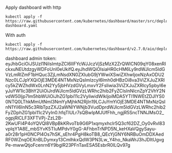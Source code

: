 Apply dashboard with http 

```
kubectl apply -f https://raw.githubusercontent.com/kubernetes/dashboard/master/src/deploy/alternative/kubernetes-dashboard.yaml
```

With auth
```
kubectl apply -f https://raw.githubusercontent.com/kubernetes/dashboard/v2.7.0/aio/deploy/recommended.yaml
```

dashboard admin token:
eyJhbGciOiJSUzI1NiIsImtpZCI6IlFYcWJJczVjSzMzX2ZrQWlCN09qY08xenRIckxuNEUtdzgyWDFoUnI0eUkifQ.eyJhdWQiOlsiaHR0cHM6Ly9rdWJlcm5ldGVzLmRlZmF1bHQuc3ZjLmNsdXN0ZXIubG9jYWwiXSwiZXhwIjoxNzAxODU2Nzc0LCJpYXQiOjE3MDE4NTMxNzQsImlzcyI6Imh0dHBzOi8va3ViZXJuZXRlcy5kZWZhdWx0LnN2Yy5jbHVzdGVyLmxvY2FsIiwia3ViZXJuZXRlcy5pbyI6eyJuYW1lc3BhY2UiOiJrdWJlcm5ldGVzLWRhc2hib2FyZCIsInNlcnZpY2VhY2NvdW50Ijp7Im5hbWUiOiJhZG1pbi11c2VyIiwidWlkIjoiMDA5YTI1NWEtZDJlYS00NTQ0LThkMmUtNmI3NmYyMjhkN2RjIn19LCJuYmYiOjE3MDE4NTMxNzQsInN1YiI6InN5c3RlbTpzZXJ2aWNlYWNjb3VudDprdWJlcm5ldGVzLWRhc2hib2FyZDphZG1pbi11c2VyIn0.hfqTIULr7sQBwIpMJUfFhh_ngjR5SncTNNJMsO2_ogpjRlCLF3XFTVPj-ZzL2B-2KwUFI4P4oYQVQl8VBpBkKRvoTb9G6P1xqmyxhcIr5Q3cf62DZ_Oy0vRvl83vplqY1A8E_mbSYvK5TIuMPdvY0gG-AFhbnTrNPD5N_keHXaVQgySayu-a0r28r1pH0NCPl4Os7hSK_sEhr4PgH8koTB8_QEcYjGNY6NRBuOmDDXAedRF0WZnqOEXnBLDymxy13CmlhkxQdW3PN3Lw_Y4ho_NkaWrJ3hJDItUgvgPe-mwwQtjoFcenrn6Y9bglR23PFnTaxESA5EsbrR0ILQv97g
